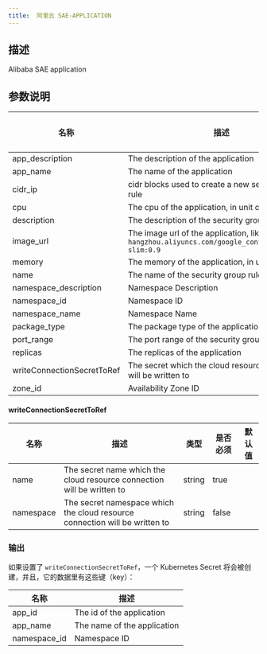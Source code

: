 ```yaml
---
title:  阿里云 SAE-APPLICATION
---
```


## 描述

Alibaba SAE application

## 参数说明


 名称 | 描述 | 类型 | 是否必须 | 默认值 
 ------------ | ------------- | ------------- | ------------- | ------------- 
 app_description | The description of the application | string | false |  
 app_name | The name of the application | string | true |  
 cidr_ip | cidr blocks used to create a new security group rule | string | false |  
 cpu | The cpu of the application, in unit of millicore | string | false |  
 description | The description of the security group rule | string | false |  
 image_url | The image url of the application, like `registry.cn-hangzhou.aliyuncs.com/google_containers/nginx-slim:0.9` | string | true |  
 memory | The memory of the application, in unit of MB | string | false |  
 name | The name of the security group rule | string | false |  
 namespace_description | Namespace Description |  | false |  
 namespace_id | Namespace ID | string | true |  
 namespace_name | Namespace Name | string | true |  
 package_type | The package type of the application | string | false |  
 port_range | The port range of the security group rule | string | false |  
 replicas | The replicas of the application | string | false |  
 writeConnectionSecretToRef | The secret which the cloud resource connection will be written to | [writeConnectionSecretToRef](#writeConnectionSecretToRef) | false |  
 zone_id | Availability Zone ID | string | false |  


#### writeConnectionSecretToRef

 名称 | 描述 | 类型 | 是否必须 | 默认值 
 ------------ | ------------- | ------------- | ------------- | ------------- 
 name | The secret name which the cloud resource connection will be written to | string | true |  
 namespace | The secret namespace which the cloud resource connection will be written to | string | false |  


### 输出

如果设置了 `writeConnectionSecretToRef`，一个 Kubernetes Secret 将会被创建，并且，它的数据里有这些键（key）：

 名称 | 描述 
 ------------ | ------------- 
 app_id | The id of the application
 app_name | The name of the application
 namespace_id | Namespace ID
